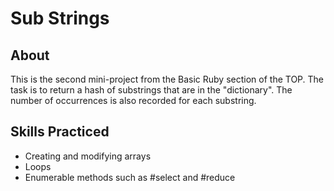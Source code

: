 # Sub Strings
## About
This is the second mini-project from the Basic Ruby section of the TOP. The task is to return a hash of substrings that are in the "dictionary". The number of occurrences is also recorded for each substring.
## Skills Practiced
- Creating and modifying arrays
- Loops
- Enumerable methods such as #select and #reduce
